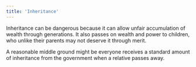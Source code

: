 ```yaml
---
title: 'Inheritance'
---
```


Inheritance can be dangerous because it can allow unfair accumulation of wealth through generations. It also passes on wealth and power to children, who unlike their parents may not deserve it through merit.

A reasonable middle ground might be everyone receives a standard amount of inheritance from the government when a relative passes away.

